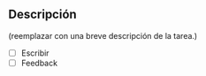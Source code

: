 ## Descripción

(reemplazar con una breve descripción de la tarea.)


* [ ] Escribir
* [ ] Feedback
